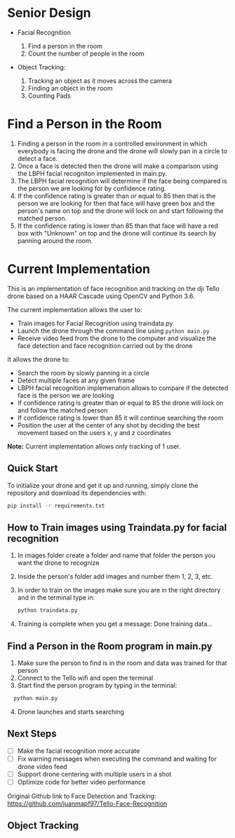 # Senior Design 

- Facial Recognition
    1. Find a person in the room
    2. Count the number of people in the room
    
- Object Tracking:
    1. Tracking an object as it moves across the camera
    2. Finding an object in the room
    3. Counting Pads
    

# Find a Person in the Room
1. Finding a person in the room in a controlled environment in which everybody is facing the drone and the drone will slowly pan in a      circle to detect a face. 
2. Once a face is detected then the drone will make a comparison using the LBPH facial recogniton implemented in main.py. 
3. The LBPH facial recognition will determine if the face being compared is the person we are looking for by confidence rating. 
4. If the confidence rating is greater than or equal to 85 then that is the person we are looking for then that face will have green box    and the person's name on top and the drone will lock on and start following the matched person. 
5. If the confidence rating is lower than 85 than that face will have a red box with "Unknown" on top and the drone will continue its      search by panning around the room.

# Current Implementation
This is an implementation of face recognition and tracking on the dji Tello drone based on a HAAR Cascade using OpenCV and Python 3.6.

The current implementation allows the user to:

- Train images for Facial Recognition using traindata.py
- Launch the drone through the command line using `python main.py`
- Receive video feed from the drone to the computer and visualize the face detection and face recognition carried out by the drone

It allows the drone to:

- Search the room by slowly panning in a circle
- Detect multiple faces at any given frame
- LBPH facial recognition implemenation allows to compare if the detected face is the person we are looking 
- If confidence rating is greater than or equal to 85 the drone will lock on and follow the matched person
- If confidence rating is lower than 85 it will continue searching the room 
- Position the user at the center of any shot by deciding the best movement based on the users x, y and z coordinates

**Note:** Current implementation allows only tracking of 1 user.

## Quick Start

To initialize your drone and get it up and running, simply clone the repository and download its dependencies with:

```bash
pip install -r requirements.txt
```

## How to Train images using Traindata.py for facial recognition
1. In images folder create a folder and name that folder the person you want the drone to recognize
2. Inside the person's folder add images and number them 1, 2, 3, etc.
3. In order to train on the images make sure you are in the right directory and in the terminal type in:

    ```bash
    python traindata.py
    ```
4. Training is complete when you get a message: Done training data... 

## Find a Person in the Room program in main.py
1. Make sure the person to find is in the room and data was trained for that person
2. Connect to the Tello wifi and open the terminal
3. Start find the person program by typing in the terminal:

  ```bash
    python main.py
  ```
4. Drone launches and starts searching

## Next Steps
- [ ] Make the facial recognition more accurate
- [ ] Fix warning messages when executing the command and waiting for drone video feed
- [ ] Support drone centering with multiple users in a shot
- [ ] Optimize code for better video performance
 
Original Github link to Face Detection and Tracking: https://github.com/juanmapf97/Tello-Face-Recognition

## Object Tracking


